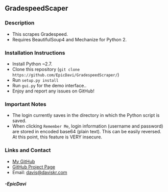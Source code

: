 ## GradespeedScaper

### Description
* This scrapes Gradespeed.
* Requires BeautifulSoup4 and Mechanize for Python 2.

### Installation Instructions
* Install Python ~2.7.
* Clone this repository (`git clone https://github.com/EpicDavi/GradespeedScraper/`)
* Run `setup.py install`
* Run `gui.py` for the demo interface..
* Enjoy and report any issues on GitHub!

### Important Notes
* The login currently saves in the directory in which the Python script is saved.
* When clicking `Remember Me`, login information (username and password) are stored in encoded base64 (plain text). This can be easily reversed. At this point, this feature is VERY insecure.

### Links and Contact
* [My GitHub](https://github.com/EpicDavi/)
* [GitHub Project Page](https://github.com/EpicDavi/GradespeedScraper/)
* Email: davis@daviskr.com

#### _-EpicDavi_
